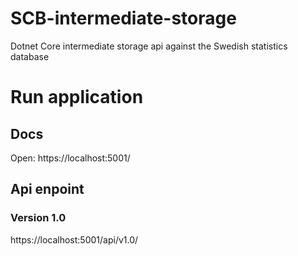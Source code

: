 # SCB-intermediate-storage
Dotnet Core intermediate storage api against the Swedish statistics database

# Run application

## Docs
Open: https://localhost:5001/

## Api enpoint
### Version 1.0
https://localhost:5001/api/v1.0/